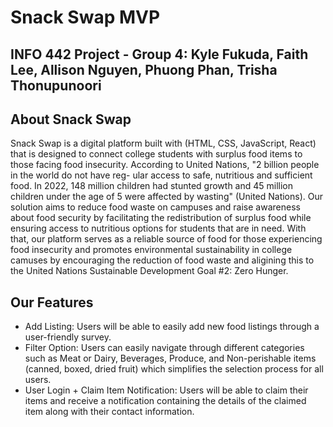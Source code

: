 # Snack Swap MVP
## INFO 442 Project - Group 4: Kyle Fukuda, Faith Lee, Allison Nguyen, Phuong Phan, Trisha Thonupunoori 

## About Snack Swap

Snack Swap is a digital platform built with (HTML, CSS, JavaScript, React) that is designed to connect college students with surplus food items to those facing food insecurity. According to United Nations, "2 billion people in the world do not have reg- ular access to safe, nutritious and sufficient food. In 2022, 148 million children had stunted growth and 45 million children under the age of 5 were affected by wasting" (United Nations). Our solution aims to reduce food waste on campuses and raise awareness about food security by facilitating the redistribution of surplus food while ensuring access to nutritious options for students that are in need. With that, our platform serves as a reliable source of food for those experiencing food insecurity and promotes environmental sustainability in college camuses by encouraging the reduction of food waste and aligining this to the United Nations Sustainable Development Goal #2: Zero Hunger. 

## Our Features

* Add Listing: Users will be able to easily add new food listings through a user-friendly survey.
* Filter Option: Users can easily navigate through different categories such as Meat or Dairy, Beverages, Produce, and Non-perishable items (canned, boxed, dried fruit) which simplifies the selection process for all users.
* User Login + Claim Item Notification: Users will be able to claim their items and receive a notification containing the details of the claimed item along with their contact information.
